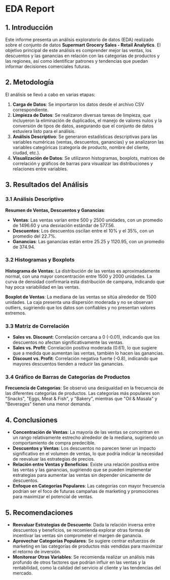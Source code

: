 # EDA Report

## 1. Introducción
Este informe presenta un análisis exploratorio de datos (EDA) realizado sobre el conjunto de datos **Supermart Grocery Sales - Retail Analytics**. El objetivo principal de este análisis es comprender mejor las ventas, los descuentos y las ganancias en relación con las categorías de productos y las regiones, así como identificar patrones y tendencias que puedan informar decisiones comerciales futuras.

## 2. Metodología
El análisis se llevó a cabo en varias etapas:

1. **Carga de Datos**: Se importaron los datos desde el archivo CSV correspondiente.
2. **Limpieza de Datos**: Se realizaron diversas tareas de limpieza, que incluyeron la eliminación de duplicados, el manejo de valores nulos y la conversión de tipos de datos, asegurando que el conjunto de datos estuviera listo para el análisis.
3. **Análisis Descriptivo**: Se generaron estadísticas descriptivas para las variables numéricas (ventas, descuentos, ganancias) y se analizaron las variables categóricas (categoría de producto, nombre del cliente, ciudad, etc.).
4. **Visualización de Datos**: Se utilizaron histogramas, boxplots, matrices de correlación y gráficos de barras para visualizar las distribuciones y relaciones entre variables.

## 3. Resultados del Análisis

### 3.1 Análisis Descriptivo
**Resumen de Ventas, Descuentos y Ganancias**:
- **Ventas**: Las ventas varían entre 500 y 2500 unidades, con un promedio de 1496.60 y una desviación estándar de 577.56.
- **Descuentos**: Los descuentos oscilan entre el 10% y el 35%, con un promedio del 22.7%.
- **Ganancias**: Las ganancias están entre 25.25 y 1120.95, con un promedio de 374.94.

### 3.2 Histogramas y Boxplots
**Histograma de Ventas**:
La distribución de las ventas es aproximadamente normal, con una mayor concentración entre 1500 y 2000 unidades. La curva de densidad confirmaría esta distribución de campana, indicando que hay poca variabilidad en las ventas.

**Boxplot de Ventas**:
La mediana de las ventas se sitúa alrededor de 1500 unidades. La caja presenta una dispersión moderada y no se observan outliers, sugiriendo que los datos son confiables y no presentan valores extremos.

### 3.3 Matriz de Correlación
- **Sales vs. Discount**: Correlación cercana a 0 (-0.01), indicando que los descuentos no afectan significativamente las ventas.
- **Sales vs. Profit**: Correlación positiva moderada (0.61), lo que sugiere que a medida que aumentan las ventas, también lo hacen las ganancias.
- **Discount vs. Profit**: Correlación negativa fuerte (-0.8), indicando que mayores descuentos tienden a reducir las ganancias.

### 3.4 Gráfico de Barras de Categorías de Productos
**Frecuencia de Categorías**: Se observó una desigualdad en la frecuencia de las diferentes categorías de productos. Las categorías más populares son "Snacks", "Eggs, Meat & Fish", y "Bakery", mientras que "Oil & Masala" y "Beverages" tienen una menor demanda.

## 4. Conclusiones
- **Concentración de Ventas**: La mayoría de las ventas se concentran en un rango relativamente estrecho alrededor de la mediana, sugiriendo un comportamiento de compra predecible.
- **Descuentos y Ventas**: Los descuentos no parecen tener un impacto significativo en el volumen de ventas, lo que podría indicar la necesidad de reevaluar las estrategias de precios.
- **Relación entre Ventas y Beneficios**: Existe una relación positiva entre las ventas y las ganancias, sugiriendo que se pueden implementar estrategias para aumentar las ventas sin depender únicamente de descuentos.
- **Enfoque en Categorías Populares**: Las categorías con mayor frecuencia podrían ser el foco de futuras campañas de marketing y promociones para maximizar el potencial de ventas.

## 5. Recomendaciones
- **Reevaluar Estrategias de Descuento**: Dada la relación inversa entre descuentos y beneficios, se recomienda explorar otras formas de incentivar las ventas sin comprometer el margen de ganancia.
- **Aprovechar Categorías Populares**: Se sugiere centrar esfuerzos de marketing en las categorías de productos más vendidas para maximizar el retorno de inversión.
- **Monitorear Otras Variables**: Se recomienda realizar un análisis más profundo de otros factores que podrían influir en las ventas y la rentabilidad, como la calidad del servicio al cliente y las tendencias del mercado.

